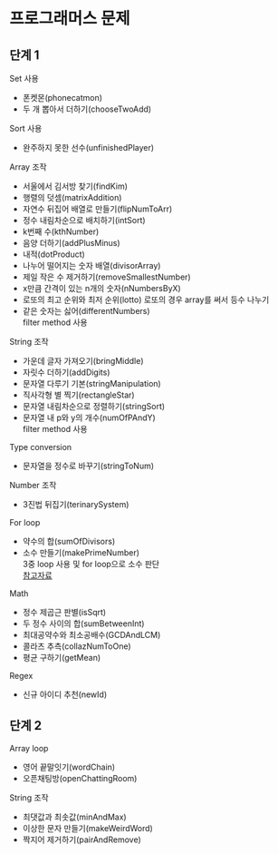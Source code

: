 # 프로그래머스 문제

## 단계 1
Set 사용
- 폰켓몬(phonecatmon)
- 두 개 뽑아서 더하기(chooseTwoAdd)

Sort 사용
- 완주하지 못한 선수(unfinishedPlayer)

Array 조작
- 서울에서 김서방 찾기(findKim)
- 행렬의 덧셈(matrixAddition)
- 자연수 뒤집어 배열로 만들기(flipNumToArr)
- 정수 내림차순으로 배치하기(intSort)
- k번째 수(kthNumber)
- 음양 더하기(addPlusMinus)
- 내적(dotProduct)
- 나누어 떨어지는 숫자 배열(divisorArray)
- 제일 작은 수 제거하기(removeSmallestNumber)
- x만큼 간격이 있는 n개의 숫자(nNumbersByX)
- 로또의 최고 순위와 최저 순위(lotto)
로또의 경우 array를 써서 등수 나누기
- 같은 숫자는 싫어(differentNumbers)\
filter method 사용

String 조작
- 가운데 글자 가져오기(bringMiddle)
- 자릿수 더하기(addDigits)
- 문자열 다루기 기본(stringManipulation)
- 직사각형 별 찍기(rectangleStar)
- 문자열 내림차순으로 정렬하기(stringSort)
- 문자열 내 p와 y의 개수(numOfPAndY)\
filter method 사용

Type conversion
- 문자열을 정수로 바꾸기(stringToNum)

Number 조작
- 3진법 뒤집기(terinarySystem)

For loop
- 약수의 합(sumOfDivisors)
- 소수 만들기(makePrimeNumber)\
3중 loop 사용 및 for loop으로 소수 판단\
[참고자료](https://velog.io/@ehddek/프로그래머스-소수만들기)

Math
- 정수 제곱근 판별(isSqrt)
- 두 정수 사이의 합(sumBetweenInt)
- 최대공약수와 최소공배수(GCDAndLCM)
- 콜라츠 추측(collazNumToOne)
- 평균 구하기(getMean)

Regex
- 신규 아이디 추천(newId)

## 단계 2
Array loop
- 영어 끝말잇기(wordChain)
- 오픈채팅방(openChattingRoom)

String 조작
- 최댓값과 최솟값(minAndMax)
- 이상한 문자 만들기(makeWeirdWord)
- 짝지어 제거하기(pairAndRemove)